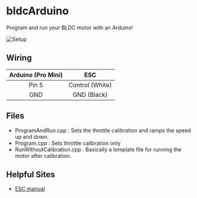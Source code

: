 # bldcArduino

Program and run your BLDC motor with an Arduino!

![Setup](./imgs/Setup.jpg)

## Wiring

| Arduino (Pro Mini) | ESC            |
|:------------------:|:--------------:|
| Pin 5   		     | Control (White)|
| GND                | GND (Black)    |

## Files

- ProgramAndRun.cpp : Sets the throttle calibration and ramps the speed up and down.
- Program.cpp : Sets throttle calibration only
- RunWithoutCalibration.cpp : Basically a template file for running the motor after calibration.

## Helpful Sites

- [ESC manual](http://www.hobbywingdirect.com/collections/xrotor-user-manual)


